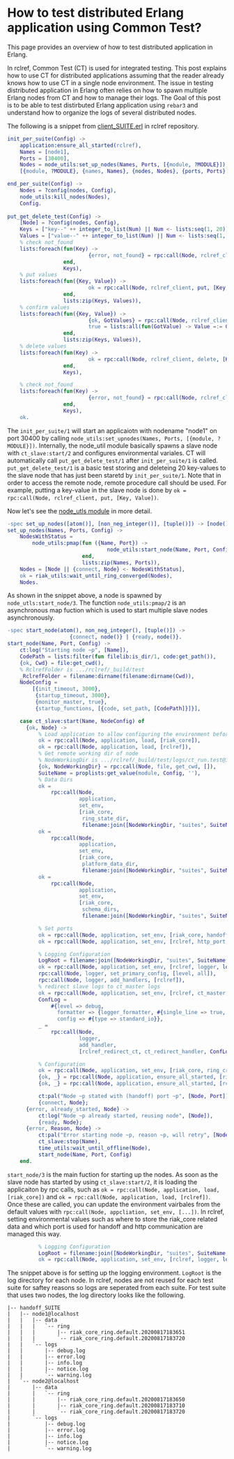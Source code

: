 # How to test distributed Erlang application using Common Test?

This page provides an overview of how to test distributed application in Erlang.

In rclref, Common Test (CT) is used for integrated testing.
This post explains how to use CT for distributed applications assuming that the reader already knows how to use CT in a single node environment. The issue in testing distributed application in Erlang often relies on how to spawn multiple Erlang nodes from CT and how to manage their logs. The Goal of this post is to be able to test distirbuted Erlang application using `rebar3` and understand how to organize the logs of several distributed nodes.

The following is a snippet from [client_SUITE.erl](https://github.com/wattlebirdaz/rclref/blob/master/test/single_node/client_SUITE.erl) in rclref repository.


```erlang
init_per_suite(Config) ->
    application:ensure_all_started(rclref),
    Names = [node1],
    Ports = [30400],
    Nodes = node_utils:set_up_nodes(Names, Ports, [{module, ?MODULE}]),
    [{module, ?MODULE}, {names, Names}, {nodes, Nodes}, {ports, Ports} | Config].

end_per_suite(Config) ->
    Nodes = ?config(nodes, Config),
    node_utils:kill_nodes(Nodes),
    Config.
    
put_get_delete_test(Config) ->
    [Node] = ?config(nodes, Config),
    Keys = ["key--" ++ integer_to_list(Num) || Num <- lists:seq(1, 20)],
    Values = ["value--" ++ integer_to_list(Num) || Num <- lists:seq(1, 20)],
    % check not_found
    lists:foreach(fun(Key) ->
                          {error, not_found} = rpc:call(Node, rclref_client, get, [Key])
                  end,
                  Keys),
    % put values
    lists:foreach(fun({Key, Value}) ->
                          ok = rpc:call(Node, rclref_client, put, [Key, Value])
                  end,
                  lists:zip(Keys, Values)),
    % confirm values
    lists:foreach(fun({Key, Value}) ->
                          {ok, GotValues} = rpc:call(Node, rclref_client, get, [Key]),
                          true = lists:all(fun(GotValue) -> Value =:= GotValue end, GotValues)
                  end,
                  lists:zip(Keys, Values)),
    % delete values
    lists:foreach(fun(Key) ->
                          ok = rpc:call(Node, rclref_client, delete, [Key])
                  end,
                  Keys),

    % check not_found
    lists:foreach(fun(Key) ->
                          {error, not_found} = rpc:call(Node, rclref_client, get, [Key])
                  end,
                  Keys),
    ok.
```

The `init_per_suite/1` will start an applicaiotn with nodename "node1" on port 30400 by calling `node_utils:set_upnodes(Names, Ports, [{module, ?MODULE}])`. Internally, the node_util module basically spawns a slave node with `ct_slave:start/2` and configures environmental variales. CT will automatically call `put_get_delete_test/1` after `init_per_suite/1` is called.
`put_get_delete_test/1` is a basic test storing and deleteing 20 key-values to the slave node that has just been staretd by `init_per_suite/1`. Note that in order to access the remote node, remote procedure call should be used. For example, putting a key-value in the slave node is done by `ok = rpc:call(Node, rclref_client, put, [Key, Value])`.


Now let's see the [node_utls module](https://github.com/wattlebirdaz/rclref/blob/master/test/utils/node_utils.erl)  in more detail.

```erlang
-spec set_up_nodes([atom()], [non_neg_integer()], [tuple()]) -> [node()].
set_up_nodes(Names, Ports, Config) ->
    NodesWithStatus =
        node_utils:pmap(fun ({Name, Port}) ->
                                node_utils:start_node(Name, Port, Config)
                        end,
                        lists:zip(Names, Ports)),
    Nodes = [Node || {connect, Node} <- NodesWithStatus],
    ok = riak_utils:wait_until_ring_converged(Nodes),
    Nodes.

```
As shown in the snippet above, a node is spawned by `node_utls:start_node/3`.
The function `node_utils:pmap/2` is an asynchronous map fuction which is used to start multiple slave nodes asynchronously.

```erlang
-spec start_node(atom(), non_neg_integer(), [tuple()]) ->
                    {connect, node()} | {ready, node()}.
start_node(Name, Port, Config) ->
    ct:log("Starting node ~p", [Name]),
    CodePath = lists:filter(fun filelib:is_dir/1, code:get_path()),
    {ok, Cwd} = file:get_cwd(),
    % RclrefFolder is .../rclref/_build/test
    _RclrefFolder = filename:dirname(filename:dirname(Cwd)),
    NodeConfig =
        [{init_timeout, 3000},
         {startup_timeout, 3000},
         {monitor_master, true},
         {startup_functions, [{code, set_path, [CodePath]}]}],

    case ct_slave:start(Name, NodeConfig) of
      {ok, Node} ->
          % Load application to allow configuring the environment before starting
          ok = rpc:call(Node, application, load, [riak_core]),
          ok = rpc:call(Node, application, load, [rclref]),
          % Get remote working dir of node
          % NodeWorkingDir is .../rclref/_build/test/logs/ct_run.test@127.0.0.1.2020-00-00_00.00.00
          {ok, NodeWorkingDir} = rpc:call(Node, file, get_cwd, []),
          SuiteName = proplists:get_value(module, Config, ''),
          % Data Dirs
          ok =
              rpc:call(Node,
                       application,
                       set_env,
                       [riak_core,
                        ring_state_dir,
                        filename:join([NodeWorkingDir, "suites", SuiteName, Node, "data/ring"])]),
          ok =
              rpc:call(Node,
                       application,
                       set_env,
                       [riak_core,
                        platform_data_dir,
                        filename:join([NodeWorkingDir, "suites", SuiteName, Node, "data"])]),
          ok =
              rpc:call(Node,
                       application,
                       set_env,
                       [riak_core,
                        schema_dirs,
                        filename:join([NodeWorkingDir, "suites", SuiteName, Node, "data"])]),

          % Set ports
          ok = rpc:call(Node, application, set_env, [riak_core, handoff_port, Port]),
          ok = rpc:call(Node, application, set_env, [rclref, http_port, Port + 1]),

          % Logging Configuration
          LogRoot = filename:join([NodeWorkingDir, "suites", SuiteName, Node, "logs"]),
          ok = rpc:call(Node, application, set_env, [rclref, logger, log_config(LogRoot)]),
          rpc:call(Node, logger, set_primary_config, [level, all]),
          rpc:call(Node, logger, add_handlers, [rclref]),
          % redirect slave logs to ct_master logs
          ok = rpc:call(Node, application, set_env, [rclref, ct_master, node()]),
          ConfLog =
              #{level => debug,
                formatter => {logger_formatter, #{single_line => true, max_size => 2048}},
                config => #{type => standard_io}},
          _ =
              rpc:call(Node,
                       logger,
                       add_handler,
                       [rclref_redirect_ct, ct_redirect_handler, ConfLog]),

          % Configuration
          ok = rpc:call(Node, application, set_env, [riak_core, ring_creation_size, 8]),
          {ok, _} = rpc:call(Node, application, ensure_all_started, [riak_core]),
          {ok, _} = rpc:call(Node, application, ensure_all_started, [rclref]),

          ct:pal("Node ~p stated with (handoff) port ~p", [Node, Port]),
          {connect, Node};
      {error, already_started, Node} ->
          ct:log("Node ~p already started, reusing node", [Node]),
          {ready, Node};
      {error, Reason, Node} ->
          ct:pal("Error starting node ~p, reason ~p, will retry", [Node, Reason]),
          ct_slave:stop(Name),
          time_utils:wait_until_offline(Node),
          start_node(Name, Port, Config)
    end.
```

`start_node/3` is the main fuction for starting up the nodes.
As soon as the slave node has started by using `ct_slave:start/2`, it is loading the applicaiton by rpc calls, such as `ok = rpc:call(Node, application, load, [riak_core])` and `ok = rpc:call(Node, application, load, [rclref])`. Once these are called, you can update the environment vairbales from the default values with `rpc:call(Node, appcliation, set_env, [...])`. In rclref, setting environmental values such as where to store the riak_core related data and which port is used for handoff and http communication are managed this way. 

```erlang
          % Logging Configuration
          LogRoot = filename:join([NodeWorkingDir, "suites", SuiteName, Node, "logs"]),
          ok = rpc:call(Node, application, set_env, [rclref, logger, log_config(LogRoot)]),
```

The snippet above is for setting up the logging environment. `LogRoot` is the log directory for each node. In rclref, nodes are not reused for each test suite for saftey reasons so logs are seperated from each suite. For test suite that uses two nodes, the log directory looks like the following.

```shell
|-- handoff_SUITE
|   |-- node1@localhost
|   |   |-- data
|   |   |   `-- ring
|   |   |       |-- riak_core_ring.default.20200817183651
|   |   |       `-- riak_core_ring.default.20200817183720
|   |   `-- logs
|   |       |-- debug.log
|   |       |-- error.log
|   |       |-- info.log
|   |       |-- notice.log
|   |       `-- warning.log
|   `-- node2@localhost
|       |-- data
|       |   `-- ring
|       |       |-- riak_core_ring.default.20200817183650
|       |       |-- riak_core_ring.default.20200817183710
|       |       `-- riak_core_ring.default.20200817183720
|       `-- logs
|           |-- debug.log
|           |-- error.log
|           |-- info.log
|           |-- notice.log
|           `-- warning.log
```
